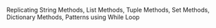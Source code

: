 Replicating String Methods, List Methods, Tuple Methods, Set Methods, Dictionary Methods, Patterns using While Loop
